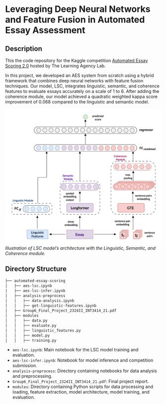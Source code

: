 # Leveraging Deep Neural Networks and Feature Fusion in Automated Essay Assessment

## Description

This the code repository for the Kaggle competition [Automated Essay Scoring 2.0](https://www.kaggle.com/competitions/learning-agency-lab-automated-essay-scoring-2) hosted by The Learning Agency Lab.

In this project, we developed an AES system from scratch using a hybrid framework that combines deep neural networks with feature fusion techniques. Our model, LSC, integrates linguistic, semantic, and coherence features to evaluate essays accurately on a scale of 1 to 6. After adding the coherence module, our model achieved a quadratic weighted kappa score improvement of 0.068 compared to the linguistic and semantic model.


![AES LSC Model](aes-lsc-model.svg)
*Illustration of LSC model’s architecture with the Linguistic, Semantic, and Coherence module.*


## Directory Structure
```
├── automated-essay-scoring
│   ├── aes-lsc.ipynb
|   ├── aes-lsc-infer.ipynb
│   ├── analysis-preprocess
│   │   ├── data-analysis.ipynb
│   │   ├── get-linguistic-features.ipynb
│   ├── Group6_Final_Project_2324II_INT3414_21.pdf
│   ├── modules
│   │   ├── data.py
│   │   ├── evaluate.py
│   │   ├── linguistic_features.py
│   │   ├── model.py
│   │   ├── training.py
```

- `aes-lsc.ipynb`: Main notebook for the LSC model training and evaluation.
- `aes-lsc-infer.ipynb`: Notebook for model inference and competition submission.
- `analysis-preprocess`: Directory containing notebooks for data analysis and preprocessing.
- `Group6_Final_Project_2324II_INT3414_21.pdf`: Final project report.
- `modules`: Directory containing Python scripts for data processing and loading, feature extraction, model architecture, model training, and evaluation.